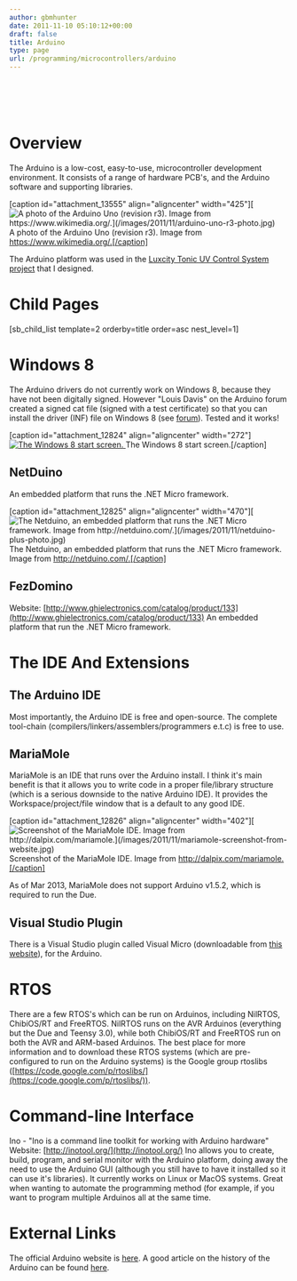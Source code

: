 ```yaml
---
author: gbmhunter
date: 2011-11-10 05:10:12+00:00
draft: false
title: Arduino
type: page
url: /programming/microcontrollers/arduino
---
```


#  

# Overview

The Arduino is a low-cost, easy-to-use, microcontroller development environment. It consists of a range of hardware PCB's, and the Arduino software and supporting libraries.

[caption id="attachment_13555" align="aligncenter" width="425"][![A photo of the Arduino Uno (revision r3). Image from https://www.wikimedia.org/.](/images/2011/11/arduino-uno-r3-photo.jpg)
](/images/2011/11/arduino-uno-r3-photo.jpg) A photo of the Arduino Uno (revision r3). Image from https://www.wikimedia.org/.[/caption]

The Arduino platform was used in the [Luxcity Tonic UV Control System project](http://blog.mbedded.ninja/electronics/projects/luxcity-uv-tonic-control-system) that I designed.

# Child Pages

[sb_child_list template=2 orderby=title order=asc nest_level=1]

# Windows 8

The Arduino drivers do not currently work on Windows 8, because they have not been digitally signed. However "Louis Davis" on the Arduino forum created a signed cat file (signed with a test certificate) so that you can install the driver (INF) file on Windows 8 (see [forum](http://arduino.cc/forum/index.php/topic,94651.msg711489.html#msg711489)). Tested and it works!

[caption id="attachment_12824" align="aligncenter" width="272"][![The Windows 8 start screen.](/images/2011/11/windows-8-start-screen.jpg)
](/images/2011/11/windows-8-start-screen.jpg) The Windows 8 start screen.[/caption]

## NetDuino

An embedded platform that runs the .NET Micro framework.

[caption id="attachment_12825" align="aligncenter" width="470"][![The Netduino, an embedded platform that runs the .NET Micro framework. Image from http://netduino.com/.](/images/2011/11/netduino-plus-photo.jpg)
](/images/2011/11/netduino-plus-photo.jpg) The Netduino, an embedded platform that runs the .NET Micro framework. Image from http://netduino.com/.[/caption]

## FezDomino

Website: [http://www.ghielectronics.com/catalog/product/133](http://www.ghielectronics.com/catalog/product/133) An embedded platform that run the .NET Micro framework.

# The IDE And Extensions

## The Arduino IDE

Most importantly, the Arduino IDE is free and open-source. The complete tool-chain (compilers/linkers/assemblers/programmers e.t.c) is free to use.

## MariaMole

MariaMole is an IDE that runs over the Arduino install. I think it's main benefit is that it allows you to write code in a proper file/library structure (which is a serious downside to the native Arduino IDE). It provides the Workspace/project/file window that is a default to any good IDE.

[caption id="attachment_12826" align="aligncenter" width="402"][![Screenshot of the MariaMole IDE. Image from http://dalpix.com/mariamole.](/images/2011/11/mariamole-screenshot-from-website.jpg)
](/images/2011/11/mariamole-screenshot-from-website.jpg) Screenshot of the MariaMole IDE. Image from http://dalpix.com/mariamole.[/caption]

As of Mar 2013, MariaMole does not support Arduino v1.5.2, which is required to run the Due.

## Visual Studio Plugin

There is a Visual Studio plugin called Visual Micro (downloadable from [this website](http://www.visualmicro.com/)), for the Arduino.

# RTOS

There are a few RTOS's which can be run on Arduinos, including NilRTOS, ChibiOS/RT and FreeRTOS. NilRTOS runs on the AVR Arduinos (everything but the Due and Teensy 3.0), while both ChibiOS/RT and FreeRTOS run on both the AVR and ARM-based Arduinos. The best place for more information and to download these RTOS systems (which are pre-configured to run on the Arduino systems) is the Google group rtoslibs ([https://code.google.com/p/rtoslibs/](https://code.google.com/p/rtoslibs/)).

# Command-line Interface

Ino - "Ino is a command line toolkit for working with Arduino hardware" Website: [http://inotool.org/](http://inotool.org/) Ino allows you to create, build, program, and serial monitor with the Arduino platform, doing away the need to use the Arduino GUI (although you still have to have it installed so it can use it's libraries). It currently works on Linux or MacOS systems. Great when wanting to automate the programming method (for example, if you want to program multiple Arduinos all at the same time.

# External Links

The official Arduino website is [here](http://www.arduino.cc/). A good article on the history of the Arduino can be found [here](http://spectrum.ieee.org/geek-life/hands-on/the-making-of-arduino/).
